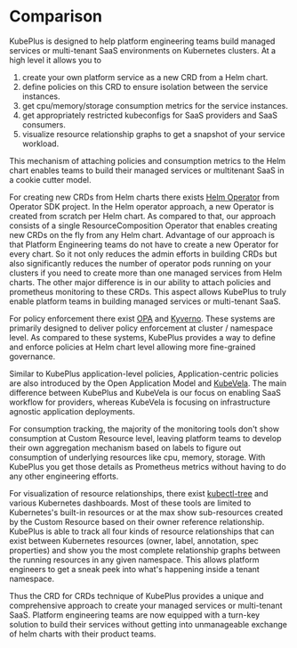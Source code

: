 
Comparison
===========

KubePlus is designed to help platform engineering teams build managed services or multi-tenant SaaS environments on Kubernetes clusters. At a high level it allows you to

1. create your own platform service as a new CRD from a Helm chart. 
2. define policies on this CRD to ensure isolation between the service instances. 
3. get cpu/memory/storage consumption metrics for the service instances.
4. get appropriately restricted kubeconfigs for SaaS providers and SaaS consumers.
4. visualize resource relationship graphs to get a snapshot of your service workload.

This mechanism of attaching policies and consumption metrics to the Helm chart enables teams to build their managed services or multitenant SaaS in a cookie cutter model. 

For creating new CRDs from Helm charts there exists [Helm Operator](https://sdk.operatorframework.io/docs/building-operators/helm/tutorial/) from Operator SDK project. In the Helm operator approach, a new Operator is created from scratch per Helm chart. As compared to that, our approach consists of a single ResourceComposition Operator that enables creating new CRDs on the fly from any Helm chart. Advantage of our approach is that Platform Engineering teams do not have to create a new Operator for every chart. So it not only reduces the admin efforts in building CRDs but also significantly reduces the number of operator pods running on your clusters if you need to create more than one managed services from Helm charts. The other major difference is in our ability to attach policies and prometheus monitoring to these CRDs. This aspect allows KubePlus to truly enable platform teams in building managed services or multi-tenant SaaS. 

For policy enforcement there exist [OPA](https://www.openpolicyagent.org/) and [Kyverno](https://kyverno.io/). These systems are primarily designed to deliver policy enforcement at cluster / namespace level. As compared to these systems, KubePlus provides a way to define and enforce policies at Helm chart level allowing more fine-grained governance.

Similar to KubePlus application-level policies, Application-centric policies are also introduced by the Open Application Model and [KubeVela](https://github.com/oam-dev/kubevela). The main difference between KubePlus and KubeVela is our focus on enabling SaaS workflow for providers, whereas KubeVela is focusing on infrastructure agnostic application deployments.

For consumption tracking, the majority of the monitoring tools don't show consumption at Custom Resource level, leaving platform teams to develop their own aggregation mechanism based on labels to figure out consumption of underlying resources like cpu, memory, storage. With KubePlus you get those details as Prometheus metrics without having to do any other engineering efforts. 

For visualization of resource relationships, there exist [kubectl-tree](https://github.com/ahmetb/kubectl-tree) and various Kubernetes dashboards. Most of these tools are limited to Kubernetes's built-in resources or at the max show sub-resources created by the Custom Resource based on their owner reference relationship. KubePlus is able to track all four kinds of resource relationships that can exist between Kubernetes resources (owner, label, annotation, spec properties) and show you the most complete relationship graphs between the running resources in any given namespace. This allows platform engineers to get a sneak peek into what's happening inside a tenant namespace. 

Thus the CRD for CRDs technique of KubePlus provides a unique and comprehensive approach to create your managed services or multi-tenant SaaS. Platform engineering teams are now equipped with a turn-key solution to build their services without getting into unmanageable exchange of helm charts with their product teams. 
